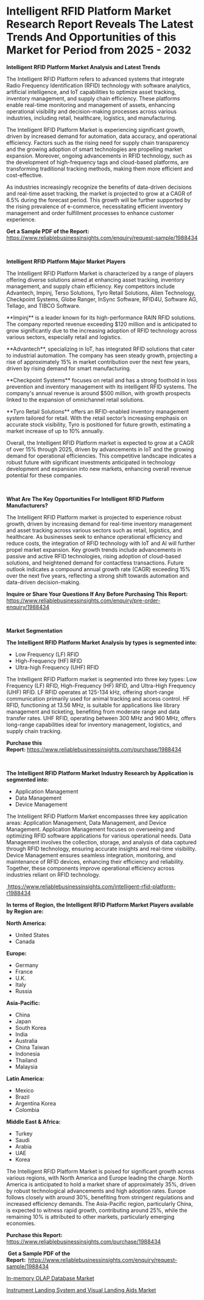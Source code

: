 <p><h1>Intelligent RFID Platform Market Research Report Reveals The Latest Trends And Opportunities of this Market for Period from 2025 - 2032</h1></p><p><strong>Intelligent RFID Platform Market Analysis and Latest Trends</strong></p>
<p><p>The Intelligent RFID Platform refers to advanced systems that integrate Radio Frequency Identification (RFID) technology with software analytics, artificial intelligence, and IoT capabilities to optimize asset tracking, inventory management, and supply chain efficiency. These platforms enable real-time monitoring and management of assets, enhancing operational visibility and decision-making processes across various industries, including retail, healthcare, logistics, and manufacturing.</p><p>The Intelligent RFID Platform Market is experiencing significant growth, driven by increased demand for automation, data accuracy, and operational efficiency. Factors such as the rising need for supply chain transparency and the growing adoption of smart technologies are propelling market expansion. Moreover, ongoing advancements in RFID technology, such as the development of high-frequency tags and cloud-based platforms, are transforming traditional tracking methods, making them more efficient and cost-effective.</p><p>As industries increasingly recognize the benefits of data-driven decisions and real-time asset tracking, the market is projected to grow at a CAGR of 6.5% during the forecast period. This growth will be further supported by the rising prevalence of e-commerce, necessitating efficient inventory management and order fulfillment processes to enhance customer experience.</p></p>
<p><strong>Get a Sample PDF of the Report:&nbsp;</strong> <a href="https://www.reliablebusinessinsights.com/enquiry/request-sample/1988434?utm_campaign=60&utm_medium=2&utm_source=Github&utm_content=ia&utm_term=15012025&utm_id=intelligent-rfid-platform">https://www.reliablebusinessinsights.com/enquiry/request-sample/1988434</a></p>
<p>&nbsp;</p>
<p><strong>Intelligent RFID Platform Major Market Players</strong></p>
<p><p>The Intelligent RFID Platform Market is characterized by a range of players offering diverse solutions aimed at enhancing asset tracking, inventory management, and supply chain efficiency. Key competitors include Advantech, Impinj, Terso Solutions, Tyro Retail Solutions, Alien Technology, Checkpoint Systems, Globe Ranger, InSync Software, RFID4U, Software AG, Tellago, and TIBCO Software.</p><p>**Impinj** is a leader known for its high-performance RAIN RFID solutions. The company reported revenue exceeding $120 million and is anticipated to grow significantly due to the increasing adoption of RFID technology across various sectors, especially retail and logistics.</p><p>**Advantech**, specializing in IoT, has integrated RFID solutions that cater to industrial automation. The company has seen steady growth, projecting a rise of approximately 15% in market contribution over the next few years, driven by rising demand for smart manufacturing.</p><p>**Checkpoint Systems** focuses on retail and has a strong foothold in loss prevention and inventory management with its intelligent RFID systems. The company's annual revenue is around $500 million, with growth prospects linked to the expansion of omnichannel retail solutions.</p><p>**Tyro Retail Solutions** offers an RFID-enabled inventory management system tailored for retail. With the retail sector’s increasing emphasis on accurate stock visibility, Tyro is positioned for future growth, estimating a market increase of up to 10% annually.</p><p>Overall, the Intelligent RFID Platform market is expected to grow at a CAGR of over 15% through 2025, driven by advancements in IoT and the growing demand for operational efficiencies. This competitive landscape indicates a robust future with significant investments anticipated in technology development and expansion into new markets, enhancing overall revenue potential for these companies.</p></p>
<p>&nbsp;</p>
<p><strong>What Are The Key Opportunities For Intelligent RFID Platform Manufacturers?</strong></p>
<p><p>The Intelligent RFID Platform market is projected to experience robust growth, driven by increasing demand for real-time inventory management and asset tracking across various sectors such as retail, logistics, and healthcare. As businesses seek to enhance operational efficiency and reduce costs, the integration of RFID technology with IoT and AI will further propel market expansion. Key growth trends include advancements in passive and active RFID technologies, rising adoption of cloud-based solutions, and heightened demand for contactless transactions. Future outlook indicates a compound annual growth rate (CAGR) exceeding 15% over the next five years, reflecting a strong shift towards automation and data-driven decision-making.</p></p>
<p><strong>Inquire or Share Your Questions If Any Before Purchasing This Report:</strong> <a href="https://www.reliablebusinessinsights.com/enquiry/pre-order-enquiry/1988434?utm_campaign=60&utm_medium=2&utm_source=Github&utm_content=ia&utm_term=15012025&utm_id=intelligent-rfid-platform">https://www.reliablebusinessinsights.com/enquiry/pre-order-enquiry/1988434</a></p>
<p>&nbsp;</p>
<p><strong>Market Segmentation</strong></p>
<p><strong>The Intelligent RFID Platform Market Analysis by types is segmented into:</strong></p>
<p><ul><li>Low Frequency (LF) RFID</li><li>High-Frequency (HF) RFID</li><li>Ultra-high Frequency (UHF) RFID</li></ul></p>
<p><p>The Intelligent RFID Platform market is segmented into three key types: Low Frequency (LF) RFID, High-Frequency (HF) RFID, and Ultra-High Frequency (UHF) RFID. LF RFID operates at 125-134 kHz, offering short-range communication primarily used for animal tracking and access control. HF RFID, functioning at 13.56 MHz, is suitable for applications like library management and ticketing, benefiting from moderate range and data transfer rates. UHF RFID, operating between 300 MHz and 960 MHz, offers long-range capabilities ideal for inventory management, logistics, and supply chain tracking.</p></p>
<p><strong>Purchase this Report:&nbsp;</strong><a href="https://www.reliablebusinessinsights.com/purchase/1988434?utm_campaign=60&utm_medium=2&utm_source=Github&utm_content=ia&utm_term=15012025&utm_id=intelligent-rfid-platform">https://www.reliablebusinessinsights.com/purchase/1988434</a></p>
<p>&nbsp;</p>
<p><strong>The Intelligent RFID Platform Market Industry Research by Application is segmented into:</strong></p>
<p><ul><li>Application Management</li><li>Data Management</li><li>Device Management</li></ul></p>
<p><p>The Intelligent RFID Platform Market encompasses three key application areas: Application Management, Data Management, and Device Management. Application Management focuses on overseeing and optimizing RFID software applications for various operational needs. Data Management involves the collection, storage, and analysis of data captured through RFID technology, ensuring accurate insights and real-time visibility. Device Management ensures seamless integration, monitoring, and maintenance of RFID devices, enhancing their efficiency and reliability. Together, these components improve operational efficiency across industries reliant on RFID technology.</p></p>
<p><a href="https://www.reliablebusinessinsights.com/intelligent-rfid-platform-r1988434?utm_campaign=60&utm_medium=2&utm_source=Github&utm_content=ia&utm_term=15012025&utm_id=intelligent-rfid-platform">&nbsp;https://www.reliablebusinessinsights.com/intelligent-rfid-platform-r1988434</a></p>
<p><strong>In terms of Region, the Intelligent RFID Platform Market Players available by Region are:</strong></p>
<p>
    <p> <strong> North America: </strong>
        <ul>
            <li>United States</li>
            <li>Canada</li>
        </ul>
        </p> 
    <p> <strong> Europe: </strong>
        <ul>
            <li>Germany</li>
            <li>France</li>
            <li>U.K.</li>
            <li>Italy</li>
            <li>Russia</li>
        </ul>
        </p> 
    <p> <strong> Asia-Pacific: </strong>
        <ul>
            <li>China</li>
            <li>Japan</li>
            <li>South Korea</li>
            <li>India</li>
            <li>Australia</li>
            <li>China Taiwan</li>
            <li>Indonesia</li>
            <li>Thailand</li>
            <li>Malaysia</li>
        </ul>
        </p> 
    <p> <strong> Latin America: </strong>
        <ul>
            <li>Mexico</li>
            <li>Brazil</li>
            <li>Argentina Korea</li>
            <li>Colombia</li>
        </ul>
        </p> 
    <p> <strong> Middle East & Africa: </strong>
        <ul>
            <li>Turkey</li>
            <li>Saudi</li>
            <li>Arabia</li>
            <li>UAE</li>
            <li>Korea</li>
        </ul>
    </p>
    </p>
<p><p>The Intelligent RFID Platform Market is poised for significant growth across various regions, with North America and Europe leading the charge. North America is anticipated to hold a market share of approximately 35%, driven by robust technological advancements and high adoption rates. Europe follows closely with around 30%, benefiting from stringent regulations and increased efficiency demands. The Asia-Pacific region, particularly China, is expected to witness rapid growth, contributing around 25%, while the remaining 10% is attributed to other markets, particularly emerging economies.</p></p>
<p><strong>Purchase this Report: </strong><a href="https://www.reliablebusinessinsights.com/purchase/1988434?utm_campaign=60&utm_medium=2&utm_source=Github&utm_content=ia&utm_term=15012025&utm_id=intelligent-rfid-platform">https://www.reliablebusinessinsights.com/purchase/1988434</a></p>
<p>&nbsp;<strong>Get a Sample PDF of the Report:&nbsp;&nbsp;</strong><a href="https://www.reliablebusinessinsights.com/enquiry/request-sample/1988434?utm_campaign=60&utm_medium=2&utm_source=Github&utm_content=ia&utm_term=15012025&utm_id=intelligent-rfid-platform">https://www.reliablebusinessinsights.com/enquiry/request-sample/1988434</a></p>
<p><strong></strong></p>
<p><p><a href="https://github.com/chaturberville8181/Market-Research-Report-List-1/blob/main/in-memory-olap-database-market.md?utm_campaign=60&utm_medium=2&utm_source=Github&utm_content=ia&utm_term=15012025&utm_id=intelligent-rfid-platform">In-memory OLAP Database Market</a></p><p><a href="https://github.com/carendesrochers299/Market-Research-Report-List-1/blob/main/instrument-landing-system-and-visual-landing-aids-market.md?utm_campaign=60&utm_medium=2&utm_source=Github&utm_content=ia&utm_term=15012025&utm_id=intelligent-rfid-platform">Instrument Landing System and Visual Landing Aids Market</a></p></p>